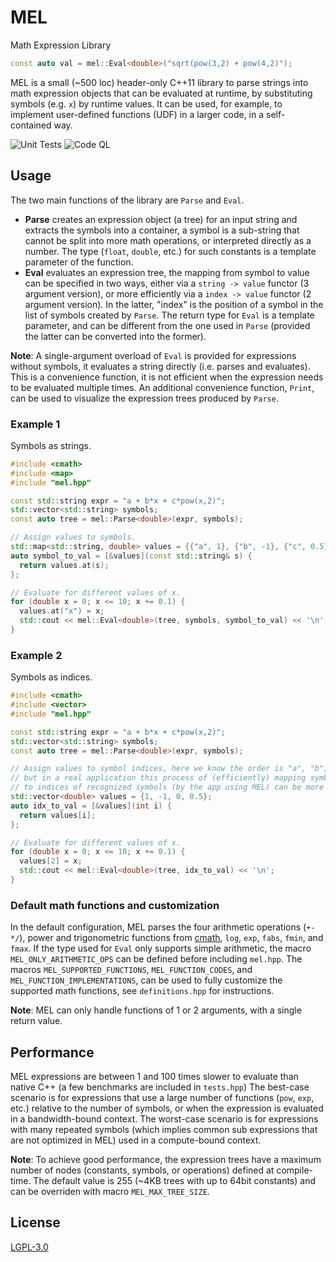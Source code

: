 # MEL

Math Expression Library

```c++
const auto val = mel::Eval<double>("sqrt(pow(3,2) + pow(4,2)");
```

MEL is a small (~500 loc) header-only C++11 library to parse strings into math expression objects that can be evaluated at runtime, by substituting symbols (e.g. `x`) by runtime values.
It can be used, for example, to implement user-defined functions (UDF) in a larger code, in a self-contained way.

![Unit Tests](https://github.com/pcarruscag/mel/actions/workflows/c-cpp.yml/badge.svg)
![Code QL](https://github.com/pcarruscag/mel/actions/workflows/codeql-analysis.yml/badge.svg)

## Usage

The two main functions of the library are `Parse` and `Eval`.
 - **Parse** creates an expression object (a tree) for an input string and extracts the symbols into a container, a symbol is a sub-string that cannot be split into more math operations, or interpreted directly as a number. The type (`float`, `double`, etc.) for such constants is a template parameter of the function.
 - **Eval** evaluates an expression tree, the mapping from symbol to value can be specified in two ways, either via a `string -> value` functor (3 argument version), or more efficiently via a `index -> value` functor (2 argument version). In the latter, "index" is the position of a symbol in the list of symbols created by `Parse`. The return type for `Eval` is a template parameter, and can be different from the one used in `Parse` (provided the latter can be converted into the former).

**Note**: A single-argument overload of `Eval` is provided for expressions without symbols, it evaluates a string directly (i.e. parses and evaluates). This is a convenience function, it is not efficient when the expression needs to be evaluated multiple times.
An additional convenience function, `Print`, can be used to visualize the expression trees produced by `Parse`.

### Example 1

Symbols as strings.

```c++
#include <cmath>
#include <map>
#include "mel.hpp"

const std::string expr = "a + b*x + c*pow(x,2)";
std::vector<std::string> symbols;
const auto tree = mel::Parse<double>(expr, symbols);

// Assign values to symbols.
std::map<std::string, double> values = {{"a", 1}, {"b", -1}, {"c", 0.5}, {"x", 0}};
auto symbol_to_val = [&values](const std::string& s) {
  return values.at(s);
};

// Evaluate for different values of x.
for (double x = 0; x <= 10; x += 0.1) {
  values.at("x") = x;
  std::cout << mel::Eval<double>(tree, symbols, symbol_to_val) << '\n';
}
```

### Example 2

Symbols as indices.

```c++
#include <cmath>
#include <vector>
#include "mel.hpp"

const std::string expr = "a + b*x + c*pow(x,2)";
std::vector<std::string> symbols;
const auto tree = mel::Parse<double>(expr, symbols);

// Assign values to symbol indices, here we know the order is "a", "b", "x", "c",
// but in a real application this process of (efficiently) mapping symbol indices
// to indices of recognized symbols (by the app using MEL) can be more involved.
std::vector<double> values = {1, -1, 0, 0.5};
auto idx_to_val = [&values](int i) {
  return values[i];
};

// Evaluate for different values of x.
for (double x = 0; x <= 10; x += 0.1) {
  values[2] = x;
  std::cout << mel::Eval<double>(tree, idx_to_val) << '\n';
}
```

### Default math functions and customization

In the default configuration, MEL parses the four arithmetic operations (`+-*/`), power and trigonometric functions from [cmath](https://www.cplusplus.com/reference/cmath/), `log`, `exp`, `fabs`, `fmin`, and `fmax`.
If the type used for `Eval` only supports simple arithmetic, the macro `MEL_ONLY_ARITHMETIC_OPS` can be defined before including `mel.hpp`.
The macros `MEL_SUPPORTED_FUNCTIONS`, `MEL_FUNCTION_CODES`, and `MEL_FUNCTION_IMPLEMENTATIONS`, can be used to fully customize the supported math functions, see `definitions.hpp` for instructions.

**Note**: MEL can only handle functions of 1 or 2 arguments, with a single return value.

## Performance

MEL expressions are between 1 and 100 times slower to evaluate than native C++ (a few benchmarks are included in `tests.hpp`)
The best-case scenario is for expressions that use a large number of functions (`pow`, `exp`, etc.) relative to the number of symbols, or when the expression is evaluated in a bandwidth-bound context.
The worst-case scenario is for expressions with many repeated symbols (which implies common sub expressions that are not optimized in MEL) used in a compute-bound context.

**Note**: To achieve good performance, the expression trees have a maximum number of nodes (constants, symbols, or operations) defined at compile-time. The default value is 255 (~4KB trees with up to 64bit constants) and can be overriden with macro `MEL_MAX_TREE_SIZE`.

## License

[LGPL-3.0](https://www.gnu.org/licenses/lgpl-3.0.html)

